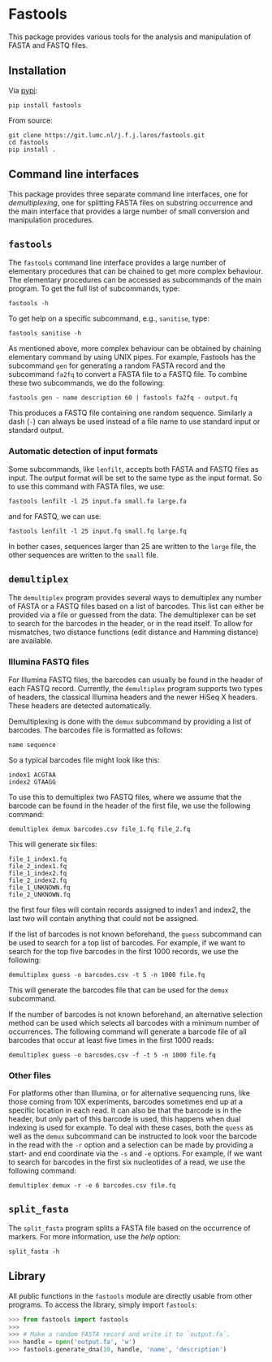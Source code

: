# Fastools
This package provides various tools for the analysis and manipulation of FASTA
and FASTQ files.

## Installation
Via [pypi](https://pypi.python.org/pypi/fastools):

    pip install fastools

From source:

    git clone https://git.lumc.nl/j.f.j.laros/fastools.git
    cd fastools
    pip install .

## Command line interfaces
This package provides three separate command line interfaces, one for
*demultiplexing*, one for splitting FASTA files on substring occurrence and the
main interface that provides a large number of small conversion and
manipulation procedures.

## `fastools`
The `fastools` command line interface provides a large number of elementary
procedures that can be chained to get more complex behaviour. The elementary
procedures can be accessed as subcommands of the main program. To get the full
list of subcommands, type:

    fastools -h

To get help on a specific subcommand, e.g., `sanitise`, type:

    fastools sanitise -h

As mentioned above, more complex behaviour can be obtained by chaining
elementary command by using UNIX pipes. For example, Fastools has the
subcommand `gen` for generating a random FASTA record and the subcommand
`fa2fq` to convert a FASTA file to a FASTQ file. To combine these two
subcommands, we do the following:

    fastools gen - name description 60 | fastools fa2fq - output.fq

This produces a FASTQ file containing one random sequence. Similarly a dash
(`-`) can always be used instead of a file name to use standard input or
standard output.

### Automatic detection of input formats
Some subcommands, like `lenfilt`, accepts both FASTA and FASTQ files as input.
The output format will be set to the same type as the input format. So to use this command with FASTA files, we use:

    fastools lenfilt -l 25 input.fa small.fa large.fa

and for FASTQ, we can use:

    fastools lenfilt -l 25 input.fq small.fq large.fq

In bother cases, sequences larger than 25 are written to the `large` file, the
other sequences are written to the `small` file.

## `demultiplex`
The `demultiplex` program provides several ways to demultiplex any number of
FASTA or a FASTQ files based on a list of barcodes. This list can either be
provided via a file or guessed from the data. The demultiplexer can be set to
search for the barcodes in the header, or in the read itself. To allow for
mismatches, two distance functions (edit distance and Hamming distance) are
available.

### Illumina FASTQ files
For Illumina FASTQ files, the barcodes can usually be found in the header of
each FASTQ record. Currently, the `demultiplex` program supports two types of
headers, the classical Illumina headers and the newer HiSeq X headers. These
headers are detected automatically.

Demultiplexing is done with the `demux` subcommand by providing a list of
barcodes. The barcodes file is formatted as follows:

    name sequence

So a typical barcodes file might look like this:

    index1 ACGTAA
    index2 GTAAGG

To use this to demultiplex two FASTQ files, where we assume that the barcode
can be found in the header of the first file, we use the following command:

    demultiplex demux barcodes.csv file_1.fq file_2.fq

This will generate six files:

    file_1_index1.fq
    file_2_index1.fq
    file_1_index2.fq
    file_2_index2.fq
    file_1_UNKNOWN.fq
    file_2_UNKNOWN.fq

the first four files will contain records assigned to index1 and index2, the
last two will contain anything that could not be assigned.

If the list of barcodes is not known beforehand, the `guess` subcommand can be
used to search for a top list of barcodes. For example, if we want to search
for the top five barcodes in the first 1000 records, we use the following:

    demultiplex guess -o barcodes.csv -t 5 -n 1000 file.fq

This will generate the barcodes file that can be used for the `demux`
subcommand.

If the number of barcodes is not known beforehand, an alternative selection
method can be used which selects all barcodes with a minimum number of
occurrences. The following command will generate a barcode file of all barcodes
that occur at least five times in the first 1000 reads:

    demultiplex guess -o barcodes.csv -f -t 5 -n 1000 file.fq

### Other files
For platforms other than Illumina, or for alternative sequencing runs, like
those coming from 10X experiments, barcodes sometimes end up at a specific
location in each read. It can also be that the barcode is in the header, but
only part of this barcode is used, this happens when dual indexing is used for
example. To deal with these cases, both the `quess` as well as the `demux`
subcommand can be instructed to look voor the barcode in the read with the `-r`
option and a selection can be made by providing a start- and end coordinate
via the `-s` and `-e` options. For example, if we want to search for barcodes
in the first six nucleotides of a read, we use the following command:

    demultiplex demux -r -e 6 barcodes.csv file.fq

## `split_fasta`
The `split_fasta` program splits a FASTA file based on the occurrence of
markers. For more information, use the *help* option:

    split_fasta -h

## Library
All public functions in the `fastools` module are directly usable from other
programs. To access the library, simply import `fastools`:

```python
>>> from fastools import fastools
>>>
>>> # Make a random FASTA record and write it to `output.fa`.
>>> handle = open('output.fa', 'w')
>>> fastools.generate_dna(10, handle, 'name', 'description')
```
